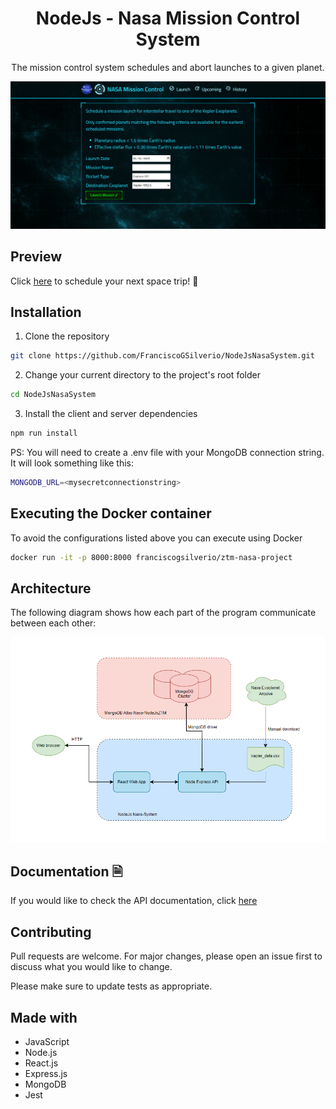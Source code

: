 <h1 align="center" id="title">NodeJs - Nasa Mission Control System</h1>

<div align="center">
  The mission control system schedules and abort launches to a given planet.
  <p></p>
  <img src="./Assets/Preview.png" alt="Visualização da página do projeto" width=700/>
</div>

## Preview

Click [here](http://ec2-52-91-149-236.compute-1.amazonaws.com:8000) to schedule your next space trip! 🚀

## Installation

1.  Clone the repository

```bash
git clone https://github.com/FranciscoGSilverio/NodeJsNasaSystem.git
```

2. Change your current directory to the project's root folder

```bash
cd NodeJsNasaSystem
```

3. Install the client and server dependencies

```bash
npm run install
```

PS: You will need to create a .env file with your MongoDB connection string. It will look something like this: 

```bash
MONGODB_URL=<mysecretconnectionstring>
```

## Executing the Docker container

To avoid the configurations listed above you can execute using Docker

```bash
docker run -it -p 8000:8000 franciscogsilverio/ztm-nasa-project
```

## Architecture

The following diagram shows how each part of the program communicate between each other:

<div align='center'> 
  <img src='./Assets/Arquitetura.png' alt='Desenho da arquitetura do projeto' width=700/>
</div>

## Documentation 🗎

If you would like to check the API documentation, click [here](http://ec2-52-91-149-236.compute-1.amazonaws.com:8000/docs)

## Contributing

Pull requests are welcome. For major changes, please open an issue first
to discuss what you would like to change.

Please make sure to update tests as appropriate.

## Made with

* JavaScript
* Node.js
* React.js
* Express.js
* MongoDB
* Jest

